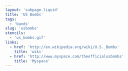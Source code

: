 ```yaml
---
layout: 'subpage.liquid'
title: 'US Bombs'
tags:
  - 'bands'
slug: 'usbombs'
stencils:
  - 'us_bombs.gif'
links:
  - href: 'http://en.wikipedia.org/wiki/U.S._Bombs'
    title: 'wiki'
  - href: 'http://www.myspace.com/theofficialusbombs'
    title: 'Myspace'
---
```

